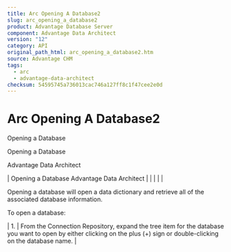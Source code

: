 ```yaml
---
title: Arc Opening A Database2
slug: arc_opening_a_database2
product: Advantage Database Server
component: Advantage Data Architect
version: "12"
category: API
original_path_html: arc_opening_a_database2.htm
source: Advantage CHM
tags:
  - arc
  - advantage-data-architect
checksum: 54595745a736013cac746a127ff8c1f47cee2e0d
---
```


# Arc Opening A Database2

Opening a Database

Opening a Database

Advantage Data Architect

| Opening a Database  Advantage Data Architect |  |  |  |  |

Opening a database will open a data dictionary and retrieve all of the associated database information.

To open a database:

| 1. | From the Connection Repository, expand the tree item for the database you want to open by either clicking on the plus (+) sign or double-clicking on the database name. |
